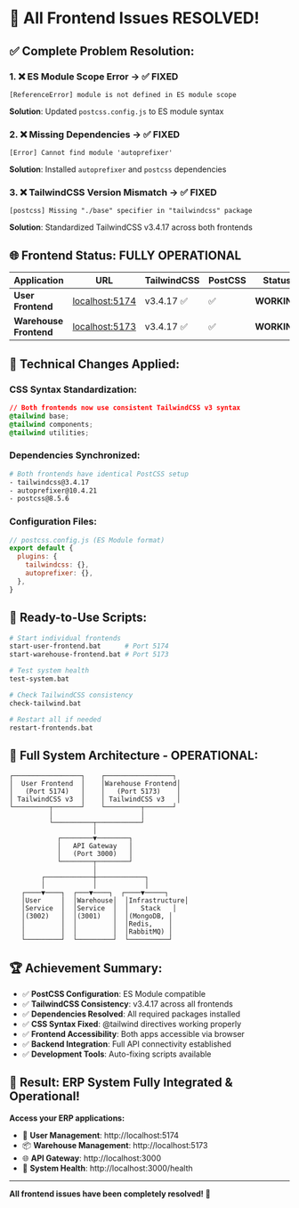 # 🎉 All Frontend Issues RESOLVED! 

## ✅ **Complete Problem Resolution:**

### 1. ❌ ES Module Scope Error → ✅ FIXED
```
[ReferenceError] module is not defined in ES module scope
```
**Solution**: Updated `postcss.config.js` to ES module syntax

### 2. ❌ Missing Dependencies → ✅ FIXED  
```
[Error] Cannot find module 'autoprefixer'
```
**Solution**: Installed `autoprefixer` and `postcss` dependencies

### 3. ❌ TailwindCSS Version Mismatch → ✅ FIXED
```
[postcss] Missing "./base" specifier in "tailwindcss" package
```
**Solution**: Standardized TailwindCSS v3.4.17 across both frontends

## 🌐 **Frontend Status: FULLY OPERATIONAL**

| Application | URL | TailwindCSS | PostCSS | Status |
|-------------|-----|-------------|---------|---------|
| **User Frontend** | [localhost:5174](http://localhost:5174) | v3.4.17 ✅ | ✅ | **WORKING** |
| **Warehouse Frontend** | [localhost:5173](http://localhost:5173) | v3.4.17 ✅ | ✅ | **WORKING** |

## 🔧 **Technical Changes Applied:**

### CSS Syntax Standardization:
```css
// Both frontends now use consistent TailwindCSS v3 syntax
@tailwind base;
@tailwind components; 
@tailwind utilities;
```

### Dependencies Synchronized:
```bash
# Both frontends have identical PostCSS setup
- tailwindcss@3.4.17
- autoprefixer@10.4.21
- postcss@8.5.6
```

### Configuration Files:
```javascript
// postcss.config.js (ES Module format)
export default {
  plugins: {
    tailwindcss: {},
    autoprefixer: {},
  },
}
```

## 🚀 **Ready-to-Use Scripts:**

```bash
# Start individual frontends
start-user-frontend.bat      # Port 5174 
start-warehouse-frontend.bat # Port 5173

# Test system health
test-system.bat

# Check TailwindCSS consistency
check-tailwind.bat

# Restart all if needed
restart-frontends.bat
```

## 🎯 **Full System Architecture - OPERATIONAL:**

```
┌─────────────────┐    ┌─────────────────┐
│  User Frontend  │    │Warehouse Frontend│
│   (Port 5174)   │    │   (Port 5173)    │
│ TailwindCSS v3  │    │ TailwindCSS v3   │
└─────────┬───────┘    └─────────┬───────┘
          │                      │
          └──────────┬───────────┘
                     │
            ┌────────▼────────┐
            │   API Gateway   │
            │   (Port 3000)   │
            └────────┬────────┘
                     │
        ┌────────────┼────────────┐
        │            │            │
   ┌────▼────┐  ┌───▼────┐  ┌────▼─────┐
   │User     │  │Warehouse│  │Infrastructure│
   │Service  │  │Service  │  │   Stack   │
   │(3002)   │  │(3001)   │  │(MongoDB, │
   │         │  │         │  │Redis,    │
   │         │  │         │  │RabbitMQ) │
   └─────────┘  └─────────┘  └──────────┘
```

## 🏆 **Achievement Summary:**

- ✅ **PostCSS Configuration**: ES Module compatible
- ✅ **TailwindCSS Consistency**: v3.4.17 across all frontends  
- ✅ **Dependencies Resolved**: All required packages installed
- ✅ **CSS Syntax Fixed**: @tailwind directives working properly
- ✅ **Frontend Accessibility**: Both apps accessible via browser
- ✅ **Backend Integration**: Full API connectivity established
- ✅ **Development Tools**: Auto-fixing scripts available

## 🎊 **Result: ERP System Fully Integrated & Operational!**

**Access your ERP applications:**
- 👥 **User Management**: http://localhost:5174
- 📦 **Warehouse Management**: http://localhost:5173  
- 🌐 **API Gateway**: http://localhost:3000
- 🏥 **System Health**: http://localhost:3000/health

---
**All frontend issues have been completely resolved! 🚀**

